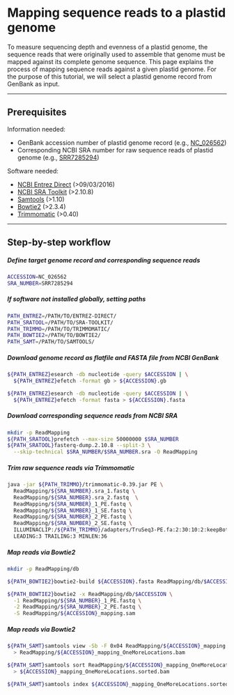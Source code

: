# Mapping sequence reads to a plastid genome
To measure sequencing depth and evenness of a plastid genome, the sequence reads that were originally used to assemble that genome must be mapped against its complete genome sequence. This page explains the process of mapping sequence reads against a given plastid genome. For the purpose of this tutorial, we will select a plastid genome record from GenBank as input.

---

## Prerequisites

Information needed:
+ GenBank accession number of plastid genome record (e.g., [NC_026562](https://www.ncbi.nlm.nih.gov/nuccore/NC_026562))
+ Corresponding NCBI SRA number for raw sequence reads of plastid genome (e.g., [SRR7285294](https://www.ncbi.nlm.nih.gov/sra/?term=SRR7285294))

Software needed:
+ [NCBI Entrez Direct](https://www.ncbi.nlm.nih.gov/books/NBK179288/#_chapter6_Examples_) (>09/03/2016)
+ [NCBI SRA Toolkit](https://trace.ncbi.nlm.nih.gov/Traces/sra/sra.cgi?view=software) (>2.10.8)
+ [Samtools](https://www.htslib.org/) (>1.10)
+ [Bowtie2](http://bowtie-bio.sourceforge.net/bowtie2/index.shtml) (>2.3.4)
+ [Trimmomatic](http://www.usadellab.org/cms/?page=trimmomatic) (>0.40)

---

## Step-by-step workflow

##### Define target genome record and corresponding sequence reads
```bash
ACCESSION=NC_026562
SRA_NUMBER=SRR7285294
```

##### If software not installed globally, setting paths
```bash
PATH_ENTREZ=/PATH/TO/ENTREZ-DIRECT/
PATH_SRATOOL=/PATH/TO/SRA-TOOLKIT/
PATH_TRIMMO=/PATH/TO/TRIMMOMATIC/
PATH_BOWTIE2=/PATH/TO/BOWTIE2/
PATH_SAMT=/PATH/TO/SAMTOOLS/
```

##### Download genome record as flatfile and FASTA file from NCBI GenBank
```bash
${PATH_ENTREZ}esearch -db nucleotide -query $ACCESSION | \
  ${PATH_ENTREZ}efetch -format gb > ${ACCESSION}.gb

${PATH_ENTREZ}esearch -db nucleotide -query $ACCESSION | \
  ${PATH_ENTREZ}efetch -format fasta > ${ACCESSION}.fasta
```

##### Download corresponding sequence reads from NCBI SRA
```bash
mkdir -p ReadMapping
${PATH_SRATOOL}prefetch --max-size 50000000 $SRA_NUMBER
${PATH_SRATOOL}fasterq-dump.2.10.8 --split-3 \
  --skip-technical $SRA_NUMBER/$SRA_NUMBER.sra -O ReadMapping
```

##### Trim raw sequence reads via Trimmomatic
```bash
java -jar ${PATH_TRIMMO}/trimmomatic-0.39.jar PE \
  ReadMapping/${SRA_NUMBER}.sra_1.fastq \
  ReadMapping/${SRA_NUMBER}.sra_2.fastq  \
  ReadMapping/${SRA_NUMBER}_1_PE.fastq \
  ReadMapping/${SRA_NUMBER}_1_SE.fastq \
  ReadMapping/${SRA_NUMBER}_2_PE.fastq \
  ReadMapping/${SRA_NUMBER}_2_SE.fastq \
  ILLUMINACLIP:/${PATH_TRIMMO}/adapters/TruSeq3-PE.fa:2:30:10:2:keepBothReads \
  LEADING:3 TRAILING:3 MINLEN:36
```

##### Map reads via Bowtie2
```bash
mkdir -p ReadMapping/db

${PATH_BOWTIE2}bowtie2-build ${ACCESSION}.fasta ReadMapping/db/$ACCESSION

${PATH_BOWTIE2}bowtie2 -x ReadMapping/db/$ACCESSION \
  -1 ReadMapping/${SRA_NUMBER}_1_PE.fastq \
  -2 ReadMapping/${SRA_NUMBER}_2_PE.fastq \
  -S ReadMapping/${ACCESSION}_mapping.sam
```


##### Map reads via Bowtie2
```bash
${PATH_SAMT}samtools view -Sb -F 0x04 ReadMapping/${ACCESSION}_mapping.sam \
  > ReadMapping/${ACCESSION}_mapping_OneMoreLocations.bam

${PATH_SAMT}samtools sort ReadMapping/${ACCESSION}_mapping_OneMoreLocations.bam \
  > ${ACCESSION}_mapping_OneMoreLocations.sorted.bam

${PATH_SAMT}samtools index ${ACCESSION}_mapping_OneMoreLocations.sorted.bam
```
